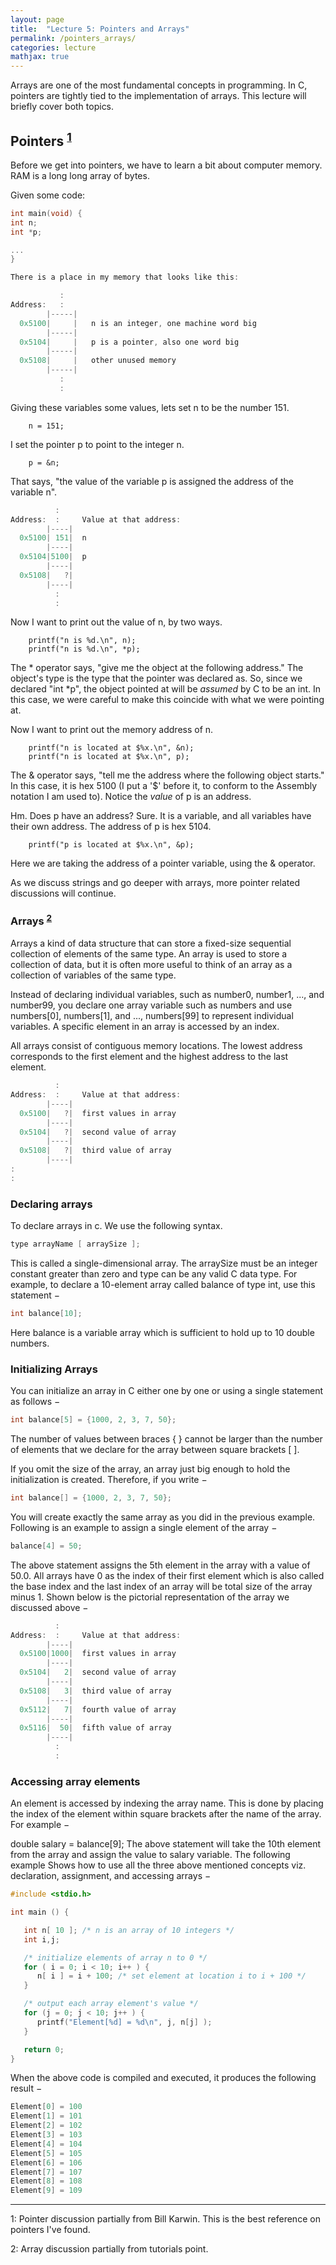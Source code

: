 ```yaml
---
layout: page
title:  "Lecture 5: Pointers and Arrays"
permalink: /pointers_arrays/
categories: lecture
mathjax: true
---
```


Arrays are one of the most fundamental concepts in programming.  In C, pointers are tightly tied to the implementation of arrays.  This lecture will briefly cover both topics.


## Pointers <sup>[1](#footnote1)</sup>

Before we get into pointers, we have to learn a bit about computer memory.  RAM is a long long array of bytes.  

Given some code:

``` c
int main(void) {
int n;
int *p;

...
}

There is a place in my memory that looks like this:

           :
Address:   :
        |-----|
  0x5100|     |   n is an integer, one machine word big
        |-----|
  0x5104|     |   p is a pointer, also one word big
        |-----|
  0x5108|     |   other unused memory
        |-----|
           :
           :
```

Giving these variables some values, lets set n to be the number 151.

        n = 151;

I set the pointer p to point to the integer n.

        p = &n;

That says, "the value of the variable p is assigned the
address of the variable n".

```c
          :
Address:  :     Value at that address:
        |----|
  0x5100| 151|  n
        |----|
  0x5104|5100|  p
        |----|
  0x5108|   ?|
        |----|
          :
          :
```

Now I want to print out the value of n, by two ways.

        printf("n is %d.\n", n);
        printf("n is %d.\n", *p);

The * operator says, "give me the object at the following address."
The object's type is the type that the pointer was declared as.
So, since we declared "int *p", the object pointed at will be
_assumed_ by C to be an int.  In this case, we were careful to
make this coincide with what we were pointing at.

Now I want to print out the memory address of n.

        printf("n is located at $%x.\n", &n);
        printf("n is located at $%x.\n", p);

The & operator says, "tell me the address where the following object
starts."  In this case, it is hex 5100 (I put a '$' before it, to
conform to the Assembly notation I am used to).
Notice the _value_ of p is an address.

Hm.  Does p have an address?  Sure.  It is a variable, and all
variables have their own address.  The address of p is hex 5104.

        printf("p is located at $%x.\n", &p);

Here we are taking the address of a pointer variable,
using the & operator.

As we discuss strings and go deeper with arrays, more pointer related discussions will continue.


### Arrays <sup>[2](#footnote1)</sup>

Arrays a kind of data structure that can store a fixed-size sequential collection of elements of the same type. An array is used to store a collection of data, but it is often more useful to think of an array as a collection of variables of the same type.

Instead of declaring individual variables, such as number0, number1, ..., and number99, you declare one array variable such as numbers and use numbers[0], numbers[1], and ..., numbers[99] to represent individual variables. A specific element in an array is accessed by an index.

All arrays consist of contiguous memory locations. The lowest address corresponds to the first element and the highest address to the last element.

``` c
          :
Address:  :     Value at that address:
        |----|
  0x5100|   ?|  first values in array
        |----|
  0x5104|   ?|  second value of array
        |----|
  0x5108|   ?|  third value of array
        |----|
:
:
```

### Declaring arrays

To declare arrays in c.  We use the following syntax.

``` c
type arrayName [ arraySize ];
```

This is called a single-dimensional array. The arraySize must be an integer constant greater than zero and type can be any valid C data type. For example, to declare a 10-element array called balance of type int, use this statement −

``` c
int balance[10];
```

Here balance is a variable array which is sufficient to hold up to 10 double numbers.


### Initializing Arrays

You can initialize an array in C either one by one or using a single statement as follows −

``` c
int balance[5] = {1000, 2, 3, 7, 50};
```

The number of values between braces { } cannot be larger than the number of elements that we declare for the array between square brackets [ ].

If you omit the size of the array, an array just big enough to hold the initialization is created. Therefore, if you write −

``` c
int balance[] = {1000, 2, 3, 7, 50};
```

You will create exactly the same array as you did in the previous example. Following is an example to assign a single element of the array −

``` c
balance[4] = 50;
```

The above statement assigns the 5th element in the array with a value of 50.0. All arrays have 0 as the index of their first element which is also called the base index and the last index of an array will be total size of the array minus 1. Shown below is the pictorial representation of the array we discussed above −

``` c
          :
Address:  :     Value at that address:
        |----|
  0x5100|1000|  first values in array
        |----|
  0x5104|   2|  second value of array
        |----|
  0x5108|   3|  third value of array
        |----|
  0x5112|   7|  fourth value of array
        |----|
  0x5116|  50|  fifth value of array
        |----|
          :
          :
```

### Accessing array elements
An element is accessed by indexing the array name. This is done by placing the index of the element within square brackets after the name of the array. For example −

double salary = balance[9];
The above statement will take the 10th element from the array and assign the value to salary variable. The following example Shows how to use all the three above mentioned concepts viz. declaration, assignment, and accessing arrays −

``` c
#include <stdio.h>

int main () {

   int n[ 10 ]; /* n is an array of 10 integers */
   int i,j;

   /* initialize elements of array n to 0 */         
   for ( i = 0; i < 10; i++ ) {
      n[ i ] = i + 100; /* set element at location i to i + 100 */
   }

   /* output each array element's value */
   for (j = 0; j < 10; j++ ) {
      printf("Element[%d] = %d\n", j, n[j] );
   }

   return 0;
}
```

When the above code is compiled and executed, it produces the following result −

``` c
Element[0] = 100
Element[1] = 101
Element[2] = 102
Element[3] = 103
Element[4] = 104
Element[5] = 105
Element[6] = 106
Element[7] = 107
Element[8] = 108
Element[9] = 109
```

---

<a name="footnote1">1</a>: Pointer discussion partially from Bill Karwin.  This is the best reference on pointers I've found.

<a name="footnote2">2</a>: Array discussion partially from tutorials point.
